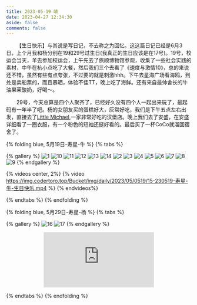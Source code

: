 ```yaml
---
title: 2023-05-19 晴
date: 2023-04-27 12:34:30
aside: false
comments: false
---
```


&ensp;&ensp;&ensp;&ensp;【生日快乐】与其说是写日记，不去称之为回忆。这这篇日记已经是6月3日，上个月我和杨分别在19和29号过生日(我真正的生日应该是在17号)。19号，校运会当天，羊去参加校运会，上午先去了旅顺博物馆参观，收集了一些社会实践的素材，中午在杭小点吃了大餐，然后我们三个去看了《速度与激情10》，总的来说还不错，虽然有些有点夸张，不过要的就是刺激hhh。下午去星海广场看海鸥，到处是卖船票的，而且暴晒，体验不佳TT，晚上吃了海鲜。还有来自最帅舍长的牛油果茉酸奶，好喝～。

&ensp;&ensp;&ensp;&ensp;29号，今天总算是四个人聚齐了，已经好久没有四个人一起出来玩了，最起码有一年半了吧。杨的女朋友买的蛋糕好大，灰常好吃，我们是下午五点左右出发，直接去了[Little Michael](https://surl.amap.com/9nUN6bQ4Q5),一家非常好吃的汉堡店。晚上我们去了安盛，在安盛详细看了一圈衣服，有一个粉色的短袖还挺好看的。最后买了一杯CoCo就溜回宿舍了。

{% folding blue, 5月19日-寿星-牛 %}
{% tabs %}
<!-- tab 照片 -->
{% gallery %}
![1](https://img.codertoro.top/Bucket/img/daily/2023/05/0519/1-230519-寿星-牛-生日快乐.jpg)
![10](https://img.codertoro.top/Bucket/img/daily/2023/05/0519/10-230519-寿星-牛-生日快乐.jpg)
![11](https://img.codertoro.top/Bucket/img/daily/2023/05/0519/11-230519-寿星-牛-生日快乐.jpg)
![12](https://img.codertoro.top/Bucket/img/daily/2023/05/0519/12-230519-寿星-牛-生日快乐.jpg)
![13](https://img.codertoro.top/Bucket/img/daily/2023/05/0519/13-230519-寿星-牛-生日快乐.jpg)
![14](https://img.codertoro.top/Bucket/img/daily/2023/05/0519/14-230519-寿星-牛-生日快乐.jpg)
![2](https://img.codertoro.top/Bucket/img/daily/2023/05/0519/2-230519-寿星-牛-生日快乐.jpg)
![3](https://img.codertoro.top/Bucket/img/daily/2023/05/0519/3-230519-寿星-牛-生日快乐.jpg)
![4](https://img.codertoro.top/Bucket/img/daily/2023/05/0519/4-230519-寿星-牛-生日快乐.jpg)
![5](https://img.codertoro.top/Bucket/img/daily/2023/05/0519/5-230519-寿星-牛-生日快乐.jpg)
![6](https://img.codertoro.top/Bucket/img/daily/2023/05/0519/6-230519-寿星-牛-生日快乐.jpg)
![7](https://img.codertoro.top/Bucket/img/daily/2023/05/0519/7-230519-寿星-牛-生日快乐.jpg)
![8](https://img.codertoro.top/Bucket/img/daily/2023/05/0519/8-230519-寿星-牛-生日快乐.jpg)
![9](https://img.codertoro.top/Bucket/img/daily/2023/05/0519/9-230519-寿星-牛-生日快乐.jpg)
{% endgallery %}
<!-- endtab -->

<!-- tab 视频-海鸥 -->
{% videos center, 2%}
{% video https://img.codertoro.top/Bucket/img/daily/2023/05/0519/15-230519-寿星-牛-生日快乐.mp4 %}
{% endvideos%}
<!-- endtab -->

{% endtabs %}
{% endfolding %}

{% folding blue, 5月29日-寿星-杨 %}
{% tabs %}
<!-- tab 图片-自拍 -->
{% gallery %}
![16](https://img.codertoro.top/Bucket/img/daily/2023/05/0519/16-230529-%E5%AF%BF%E6%98%9F-%E6%9D%A8-%E7%94%9F%E6%97%A5%E5%BF%AB%E4%B9%90.jpg)
![17](https://img.codertoro.top/Bucket/img/daily/2023/05/0519/17-230529-%E5%AF%BF%E6%98%9F-%E6%9D%A8-%E7%94%9F%E6%97%A5%E5%BF%AB%E4%B9%90.jpg)
{% endgallery %}
<!-- endtab -->

<!-- tab 视频-全过程 -->
<div align=center class="aspect-ratio">
    <iframe src="https://player.youku.com/embed/XNTk2NzkzNzc1Ng==" 
    scrolling="no" 
    border="0" 
    frameborder="no" 
    framespacing="0" 
    autoplay="0"
    high_quality=1
    danmaku=1 
    allowfullscreen="true"> 
    </iframe>
</div>
<!-- endtab -->

{% endtabs %}
{% endfolding %}
